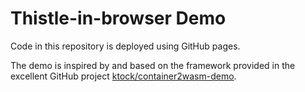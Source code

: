 # Thistle-in-browser Demo

Code in this repository is deployed using GitHub pages.

The demo is inspired by and based on the framework provided in the excellent
GitHub project
[ktock/container2wasm-demo](https://github.com/ktock/container2wasm-demo).

